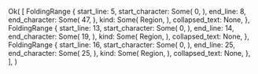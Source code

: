 Ok(
    [
        FoldingRange {
            start_line: 5,
            start_character: Some(
                0,
            ),
            end_line: 8,
            end_character: Some(
                47,
            ),
            kind: Some(
                Region,
            ),
            collapsed_text: None,
        },
        FoldingRange {
            start_line: 13,
            start_character: Some(
                0,
            ),
            end_line: 14,
            end_character: Some(
                19,
            ),
            kind: Some(
                Region,
            ),
            collapsed_text: None,
        },
        FoldingRange {
            start_line: 16,
            start_character: Some(
                0,
            ),
            end_line: 25,
            end_character: Some(
                25,
            ),
            kind: Some(
                Region,
            ),
            collapsed_text: None,
        },
    ],
)